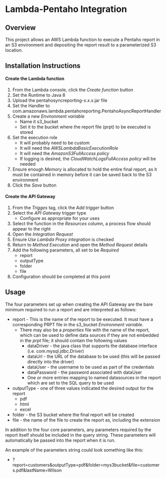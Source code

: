 # Lambda-Pentaho Integration
## Overview
This project allows an AWS Lambda function to execute a Pentaho report in an S3 environment and depositing the report result to a parameterized S3 location.
## Installation Instructions
#### Create the Lambda function
1. From the Lambda console, click the *Create function* button
1. Set the Runtime to Java 8
1. Upload the pentahosyncreporting-*x.x.x*.jar file
1. Set the Handler to com.amazonaws.lambda.pentahoreporting.PentahoAsyncReportHandler
1. Create a new *Environment variable*
   - Name it s3_bucket
   - Set it to the bucket where the report file (prpt) to be executed is stored
1. Set the execution role
   - It will probably need to be custom
   - It will need the *AWSLambdaBasicExecutionRole*
   - It will need the *AmazonS3FullAccess policy*
   - If logging is desired, the *CloudWatchLogsFullAccess policy* will be needed
1. Ensure enough *Memory* is allocated to hold the entire final report, as it must be contained in memory before it can be saved back to the S3 environment
1. Click the *Save* button

#### Create the API Gateway
1. From the *Trigges* tag, click the *Add trigger* button
1. Select the *API Gateway* trigger type
   - Configure as appropriate for your uses
1. Select the function in the *Resources* column, a process flow should appear to the right
1. Open the *Integration Request*
1. Ensure *Use Lambda Proxy integration* is checked
1. Return to *Method Execution* and open the *Method Request* details
1. Add the following parameters, all set to be *Required*
   - report
   - outputType
   - folder
   - file
1. Configuration should be completed at this point

## Usage
The four parameters set up when creating the API Gateway are the bare minimum required to run a report and are interpreted as follows:
* report - This is the name of the report to be executed. It must have a corresponding PRPT file in the s3_bucket *Environment variable*.
  * There may also be a *properties* file with the name of the report, which can be used to define data sources if they are not embedded in the *prpt* file; it should contain the following values
    * dataDriver - the java class that supports the database interface (i.e. com.mysql.jdbc.Driver)
    * dataUrl - the URL of the database to be used (this will be passed directly into the driver)
    * dataUser - the username to be used as part of the credentials
    * dataPassword - the password associated with dataUser
    * One or more entries mapping to named datasources in the report which are set to the SQL query to be used
* outputType - one of three values indicated the desired output for the report
  * pdf
  * html
  * excel
* folder - the S3 bucket where the final report will be created
* file - the name of the file to create the report as, including the extension

In addition to the four core parameters, any parameters required by the report itself should be included in the query string. These parameters will automatically be passed into the report when it is run.

An example of the parameters string could look something like this:
* ?report=customers&outputType=pdf&folder=mys3bucket&file=customers.pdf&lastName=Wilson